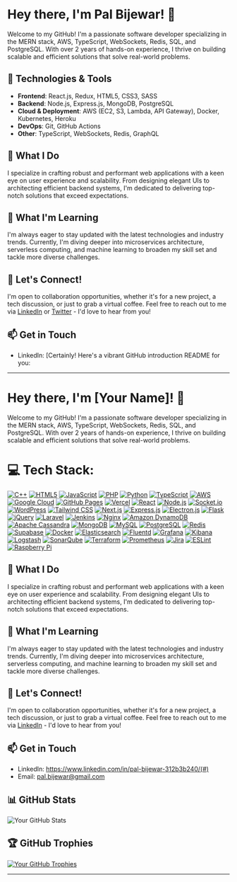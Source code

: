 # Hey there, I'm Pal Bijewar! 👋

Welcome to my GitHub! I'm a passionate software developer specializing in the MERN stack, AWS, TypeScript, WebSockets, Redis, SQL, and PostgreSQL. With over 2 years of hands-on experience, I thrive on building scalable and efficient solutions that solve real-world problems. 

## 🔧 Technologies & Tools

- **Frontend**: React.js, Redux, HTML5, CSS3, SASS
- **Backend**: Node.js, Express.js, MongoDB, PostgreSQL
- **Cloud & Deployment**: AWS (EC2, S3, Lambda, API Gateway), Docker, Kubernetes, Heroku
- **DevOps**: Git, GitHub Actions
- **Other**: TypeScript, WebSockets, Redis, GraphQL

## 🚀 What I Do

I specialize in crafting robust and performant web applications with a keen eye on user experience and scalability. From designing elegant UIs to architecting efficient backend systems, I'm dedicated to delivering top-notch solutions that exceed expectations.

## 🌱 What I'm Learning

I'm always eager to stay updated with the latest technologies and industry trends. Currently, I'm diving deeper into microservices architecture, serverless computing, and machine learning to broaden my skill set and tackle more diverse challenges.

## 💼 Let's Connect!

I'm open to collaboration opportunities, whether it's for a new project, a tech discussion, or just to grab a virtual coffee. Feel free to reach out to me via [LinkedIn](#) or [Twitter](#) - I'd love to hear from you!

## 📫 Get in Touch

- LinkedIn: [Certainly! Here's a vibrant GitHub introduction README for you:

---

# Hey there, I'm [Your Name]! 👋

Welcome to my GitHub! I'm a passionate software developer specializing in the MERN stack, AWS, TypeScript, WebSockets, Redis, SQL, and PostgreSQL. With over 2 years of hands-on experience, I thrive on building scalable and efficient solutions that solve real-world problems. 

# 💻 Tech Stack:

[![C++](https://img.shields.io/badge/-C++-00599C?style=for-the-badge&logo=c%2B%2B&logoColor=white)](#)
[![HTML5](https://img.shields.io/badge/-HTML5-E34F26?style=for-the-badge&logo=html5&logoColor=white)](#)
[![JavaScript](https://img.shields.io/badge/-JavaScript-F7DF1E?style=for-the-badge&logo=javascript&logoColor=black)](#)
[![PHP](https://img.shields.io/badge/-PHP-777BB4?style=for-the-badge&logo=php&logoColor=white)](#)
[![Python](https://img.shields.io/badge/-Python-3776AB?style=for-the-badge&logo=python&logoColor=white)](#)
[![TypeScript](https://img.shields.io/badge/-TypeScript-007ACC?style=for-the-badge&logo=typescript&logoColor=white)](#)
[![AWS](https://img.shields.io/badge/-AWS-232F3E?style=for-the-badge&logo=amazon-aws&logoColor=white)](#)
[![Google Cloud](https://img.shields.io/badge/-Google%20Cloud-4285F4?style=for-the-badge&logo=google-cloud&logoColor=white)](#)
[![GitHub Pages](https://img.shields.io/badge/-GitHub%20Pages-181717?style=for-the-badge&logo=github&logoColor=white)](#)
[![Vercel](https://img.shields.io/badge/-Vercel-000000?style=for-the-badge&logo=vercel&logoColor=white)](#)
[![React](https://img.shields.io/badge/-React-61DAFB?style=for-the-badge&logo=react&logoColor=black)](#)
[![Node.js](https://img.shields.io/badge/-Node.js-339933?style=for-the-badge&logo=node.js&logoColor=white)](#)
[![Socket.io](https://img.shields.io/badge/-Socket.io-010101?style=for-the-badge&logo=socket.io&logoColor=white)](#)
[![WordPress](https://img.shields.io/badge/-WordPress-21759B?style=for-the-badge&logo=wordpress&logoColor=white)](#)
[![Tailwind CSS](https://img.shields.io/badge/-Tailwind%20CSS-38B2AC?style=for-the-badge&logo=tailwind-css&logoColor=white)](#)
[![Next.js](https://img.shields.io/badge/-Next.js-000000?style=for-the-badge&logo=next.js&logoColor=white)](#)
[![Express.js](https://img.shields.io/badge/-Express.js-000000?style=for-the-badge&logo=express&logoColor=white)](#)
[![Electron.js](https://img.shields.io/badge/-Electron.js-47848F?style=for-the-badge&logo=electron&logoColor=white)](#)
[![Flask](https://img.shields.io/badge/-Flask-000000?style=for-the-badge&logo=flask&logoColor=white)](#)
[![jQuery](https://img.shields.io/badge/-jQuery-0769AD?style=for-the-badge&logo=jquery&logoColor=white)](#)
[![Laravel](https://img.shields.io/badge/-Laravel-FF2D20?style=for-the-badge&logo=laravel&logoColor=white)](#)
[![Jenkins](https://img.shields.io/badge/-Jenkins-D24939?style=for-the-badge&logo=jenkins&logoColor=white)](#)
[![Nginx](https://img.shields.io/badge/-Nginx-269539?style=for-the-badge&logo=nginx&logoColor=white)](#)
[![Amazon DynamoDB](https://img.shields.io/badge/-Amazon%20DynamoDB-4053D6?style=for-the-badge&logo=amazon-dynamodb&logoColor=white)](#)
[![Apache Cassandra](https://img.shields.io/badge/-Apache%20Cassandra-1287B1?style=for-the-badge&logo=apache-cassandra&logoColor=white)](#)
[![MongoDB](https://img.shields.io/badge/-MongoDB-47A248?style=for-the-badge&logo=mongodb&logoColor=white)](#)
[![MySQL](https://img.shields.io/badge/-MySQL-4479A1?style=for-the-badge&logo=mysql&logoColor=white)](#)
[![PostgreSQL](https://img.shields.io/badge/-PostgreSQL-336791?style=for-the-badge&logo=postgresql&logoColor=white)](#)
[![Redis](https://img.shields.io/badge/-Redis-DC382D?style=for-the-badge&logo=redis&logoColor=white)](#)
[![Supabase](https://img.shields.io/badge/-Supabase-0044FF?style=for-the-badge&logo=supabase&logoColor=white)](#)
[![Docker](https://img.shields.io/badge/-Docker-2496ED?style=for-the-badge&logo=docker&logoColor=white)](#)
[![Elasticsearch](https://img.shields.io/badge/-Elasticsearch-005571?style=for-the-badge&logo=elasticsearch&logoColor=white)](#)
[![Fluentd](https://img.shields.io/badge/-Fluentd-0E83CD?style=for-the-badge&logo=fluentd&logoColor=white)](#)
[![Grafana](https://img.shields.io/badge/-Grafana-F46800?style=for-the-badge&logo=grafana&logoColor=white)](#)
[![Kibana](https://img.shields.io/badge/-Kibana-005571?style=for-the-badge&logo=kibana&logoColor=white)](#)
[![Logstash](https://img.shields.io/badge/-Logstash-005571?style=for-the-badge&logo=logstash&logoColor=white)](#)
[![SonarQube](https://img.shields.io/badge/-SonarQube-4E9BCD?style=for-the-badge&logo=sonarqube&logoColor=white)](#)
[![Terraform](https://img.shields.io/badge/-Terraform-623CE4?style=for-the-badge&logo=terraform&logoColor=white)](#)
[![Prometheus](https://img.shields.io/badge/-Prometheus-E6522C?style=for-the-badge&logo=prometheus&logoColor=white)](#)
[![Jira](https://img.shields.io/badge/-Jira-0052CC?style=for-the-badge&logo=jira&logoColor=white)](#)
[![ESLint](https://img.shields.io/badge/-ESLint-4B32C3?style=for-the-badge&logo=eslint&logoColor=white)](#)
[![Raspberry Pi](https://img.shields.io/badge/-Raspberry%20Pi-C51A4A?style=for-the-badge&logo=raspberry-pi&logoColor=white)](#)

## 🚀 What I Do

I specialize in crafting robust and performant web applications with a keen eye on user experience and scalability. From designing elegant UIs to architecting efficient backend systems, I'm dedicated to delivering top-notch solutions that exceed expectations.

## 🌱 What I'm Learning

I'm always eager to stay updated with the latest technologies and industry trends. Currently, I'm diving deeper into microservices architecture, serverless computing, and machine learning to broaden my skill set and tackle more diverse challenges.

## 💼 Let's Connect!

I'm open to collaboration opportunities, whether it's for a new project, a tech discussion, or just to grab a virtual coffee. Feel free to reach out to me via [LinkedIn](#)  - I'd love to hear from you!

## 📫 Get in Touch

- LinkedIn: https://www.linkedin.com/in/pal-bijewar-312b3b240/(#)
- Email: pal.bijewar@gmail.com

## 📊 GitHub Stats

![Your GitHub Stats](https://github-readme-stats.vercel.app/api?username=yourusername&show_icons=true&theme=radical)

## 🏆 GitHub Trophies

[![Your GitHub Trophies](https://github-profile-trophy.vercel.app/?username=yourusername&theme=radical)](https://github.com/ryo-ma/github-profile-trophy)

---
